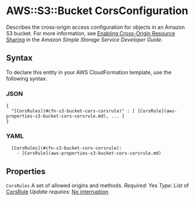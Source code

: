 # AWS::S3::Bucket CorsConfiguration<a name="aws-properties-s3-bucket-cors"></a>

Describes the cross\-origin access configuration for objects in an Amazon S3 bucket\. For more information, see [Enabling Cross\-Origin Resource Sharing](https://docs.aws.amazon.com/AmazonS3/latest/dev/cors.html) in the *Amazon Simple Storage Service Developer Guide*\.

## Syntax<a name="aws-properties-s3-bucket-cors-syntax"></a>

To declare this entity in your AWS CloudFormation template, use the following syntax:

### JSON<a name="aws-properties-s3-bucket-cors-syntax.json"></a>

```
{
  "[CorsRules](#cfn-s3-bucket-cors-corsrule)" : [ [CorsRule](aws-properties-s3-bucket-cors-corsrule.md), ... ]
}
```

### YAML<a name="aws-properties-s3-bucket-cors-syntax.yaml"></a>

```
  [CorsRules](#cfn-s3-bucket-cors-corsrule):
    - [CorsRule](aws-properties-s3-bucket-cors-corsrule.md)
```

## Properties<a name="aws-properties-s3-bucket-cors-properties"></a>

`CorsRules`  <a name="cfn-s3-bucket-cors-corsrule"></a>
A set of allowed origins and methods\.
*Required*: Yes
*Type*: List of [CorsRule](aws-properties-s3-bucket-cors-corsrule.md)
*Update requires*: [No interruption](https://docs.aws.amazon.com/AWSCloudFormation/latest/UserGuide/using-cfn-updating-stacks-update-behaviors.html#update-no-interrupt)
